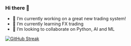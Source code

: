 ### Hi there 👋

- 🔭 I’m currently working on a great new trading system!
- 🌱 I’m currently learning FX trading
- 👯 I’m looking to collaborate on Python, AI and ML

[![GitHub Streak](https://github-readme-streak-stats.herokuapp.com/?user=DenverCoder1)](https://git.io/streak-stats)

<!--
**fshsweden/fshsweden** is a ✨ _special_ ✨ repository because its `README.md` (this file) appears on your GitHub profile.

Here are some ideas to get you started:

- 🤔 I’m looking for help with ...
- 💬 Ask me about ...
- 📫 How to reach me: ...
- 😄 Pronouns: ...
- ⚡ Fun fact: ...
-->
